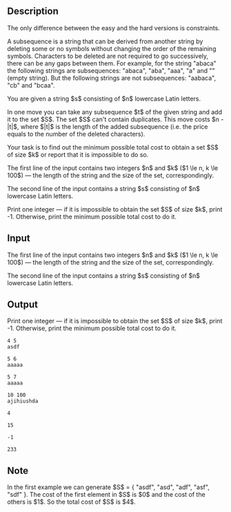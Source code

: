 ## Description

<div><p><span class="tex-font-style-bf">The only difference between the easy and the hard versions is constraints</span>.</p><p>A subsequence is a string that can be derived from another string by deleting some or no symbols without changing the order of the remaining symbols. Characters to be deleted are not required to go successively, there can be any gaps between them. For example, for the string "<span class="tex-font-style-tt">abaca</span>" the following strings are subsequences: "<span class="tex-font-style-tt">abaca</span>", "<span class="tex-font-style-tt">aba</span>", "<span class="tex-font-style-tt">aaa</span>", "<span class="tex-font-style-tt">a</span>" and "<span class="tex-font-style-tt"></span>" (empty string). But the following strings are not subsequences: "<span class="tex-font-style-tt">aabaca</span>", "<span class="tex-font-style-tt">cb</span>" and "<span class="tex-font-style-tt">bcaa</span>".</p><p>You are given a string $s$ consisting of $n$ lowercase Latin letters.</p><p>In one move you can take <span class="tex-font-style-bf">any</span> subsequence $t$ of the given string and add it to the set $S$. The set $S$ can't contain duplicates. This move costs $n - |t|$, where $|t|$ is the length of the added subsequence (i.e. the price equals to the number of the deleted characters).</p><p>Your task is to find out the minimum possible total cost to obtain a set $S$ of size $k$ or report that it is impossible to do so.</p></div><div class="input-specification"><p>The first line of the input contains two integers $n$ and $k$ ($1 \le n, k \le 100$) — the length of the string and the size of the set, correspondingly.</p><p>The second line of the input contains a string $s$ consisting of $n$ lowercase Latin letters.</p></div><div class="output-specification"><p>Print one integer — if it is impossible to obtain the set $S$ of size $k$, print <span class="tex-font-style-tt">-1</span>. Otherwise, print the minimum possible total cost to do it.</p></div>

## Input

<p>The first line of the input contains two integers $n$ and $k$ ($1 \le n, k \le 100$) — the length of the string and the size of the set, correspondingly.</p><p>The second line of the input contains a string $s$ consisting of $n$ lowercase Latin letters.</p>

## Output

<p>Print one integer — if it is impossible to obtain the set $S$ of size $k$, print <span class="tex-font-style-tt">-1</span>. Otherwise, print the minimum possible total cost to do it.</p>





```input1
4 5
asdf
```




```input2
5 6
aaaaa
```




```input3
5 7
aaaaa
```




```input4
10 100
ajihiushda
```




```output1
4
```




```output2
15
```




```output3
-1
```




```output4
233
```



## Note

<p>In the first example we can generate $S$ = { "<span class="tex-font-style-tt">asdf</span>", "<span class="tex-font-style-tt">asd</span>", "<span class="tex-font-style-tt">adf</span>", "<span class="tex-font-style-tt">asf</span>", "<span class="tex-font-style-tt">sdf</span>" }. The cost of the first element in $S$ is $0$ and the cost of the others is $1$. So the total cost of $S$ is $4$.</p>
